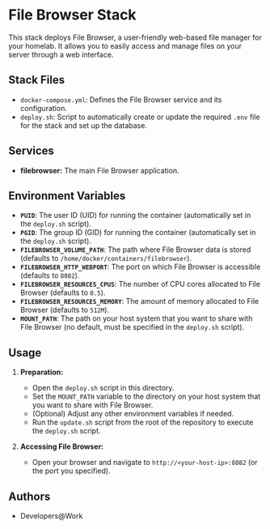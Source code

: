 # File Browser Stack

This stack deploys File Browser, a user-friendly web-based file manager for your homelab. It allows you to easily access and manage files on your server through a web interface.

## Stack Files

- `docker-compose.yml`: Defines the File Browser service and its configuration.
- `deploy.sh`: Script to automatically create or update the required `.env` file for the stack and set up the database.

## Services

- **filebrowser:** The main File Browser application.

## Environment Variables

- **`PUID`**: The user ID (UID) for running the container (automatically set in the `deploy.sh` script).
- **`PGID`**: The group ID (GID) for running the container (automatically set in the `deploy.sh` script).
- **`FILEBROWSER_VOLUME_PATH`**: The path where File Browser data is stored (defaults to `/home/docker/containers/filebrowser`).
- **`FILEBROWSER_HTTP_WEBPORT`**: The port on which File Browser is accessible (defaults to `8082`).
- **`FILEBROWSER_RESOURCES_CPUS`**: The number of CPU cores allocated to File Browser (defaults to `0.5`).
- **`FILEBROWSER_RESOURCES_MEMORY`**: The amount of memory allocated to File Browser (defaults to `512M`).
- **`MOUNT_PATH`**: The path on your host system that you want to share with File Browser (no default, must be specified in the `deploy.sh` script).

## Usage

1.  **Preparation:**
    -   Open the `deploy.sh` script in this directory.
    -   Set the `MOUNT_PATH` variable to the directory on your host system that you want to share with File Browser.  
    -   (Optional) Adjust any other environment variables if needed.
    -   Run the `update.sh` script from the root of the repository to execute the `deploy.sh` script.

2.  **Accessing File Browser:**
    -   Open your browser and navigate to `http://<your-host-ip>:8082` (or the port you specified).

## Authors

*   Developers@Work
